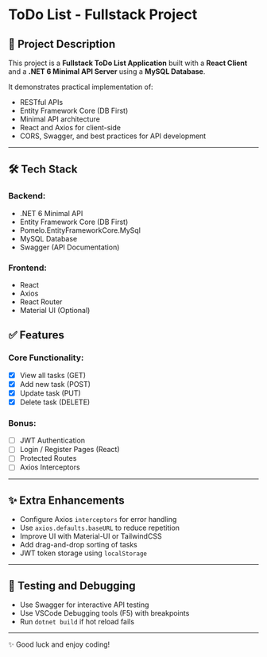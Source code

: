 # ToDo List - Fullstack Project

## 📌 Project Description

This project is a **Fullstack ToDo List Application** built with a **React Client** and a **.NET 6 Minimal API Server** using a **MySQL Database**.

It demonstrates practical implementation of:
- RESTful APIs
- Entity Framework Core (DB First)
- Minimal API architecture
- React and Axios for client-side
- CORS, Swagger, and best practices for API development

---

## 🛠 Tech Stack

### Backend:
- .NET 6 Minimal API
- Entity Framework Core (DB First)
- Pomelo.EntityFrameworkCore.MySql
- MySQL Database
- Swagger (API Documentation)

### Frontend:
- React
- Axios
- React Router
- Material UI (Optional)

## ✅ Features

### Core Functionality:
- [x] View all tasks (GET)
- [x] Add new task (POST)
- [x] Update task (PUT)
- [x] Delete task (DELETE)

### Bonus:
- [ ] JWT Authentication
- [ ] Login / Register Pages (React)
- [ ] Protected Routes
- [ ] Axios Interceptors

---

## ✨ Extra Enhancements

- Configure Axios `interceptors` for error handling
- Use `axios.defaults.baseURL` to reduce repetition
- Improve UI with Material-UI or TailwindCSS
- Add drag-and-drop sorting of tasks
- JWT token storage using `localStorage`

---

## 🧪 Testing and Debugging

- Use Swagger for interactive API testing
- Use VSCode Debugging tools (F5) with breakpoints
- Run `dotnet build` if hot reload fails

---

✨ Good luck and enjoy coding!
